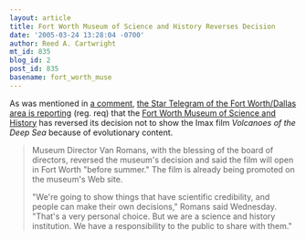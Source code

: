 ```yaml
---
layout: article
title: Fort Worth Museum of Science and History Reverses Decision
date: '2005-03-24 13:28:04 -0700'
author: Reed A. Cartwright
mt_id: 835
blog_id: 2
post_id: 835
basename: fort_worth_muse
---
```

As was mentioned in [a comment](http://www.pandasthumb.org/pt-archives/000887.html#c21709), [the Star Telegram of the Fort Worth/Dallas area is reporting](http://www.dfw.com/mld/dfw/11218459.htm) (reg. req) that the [Fort Worth Museum of Science and History](http://www.fwmuseum.org/) has reversed its decision not to show the Imax film _Volcanoes of the Deep Sea_ because of evolutionary content.

> Museum Director Van Romans, with the blessing of the board of directors, reversed the museum's decision and said the film will open in Fort Worth "before summer." The film is already being promoted on the museum's Web site.
> 
> "We're going to show things that have scientific credibility, and people can make their own decisions," Romans said Wednesday. "That's a very personal choice. But we are a science and history institution. We have a responsibility to the public to share with them."
